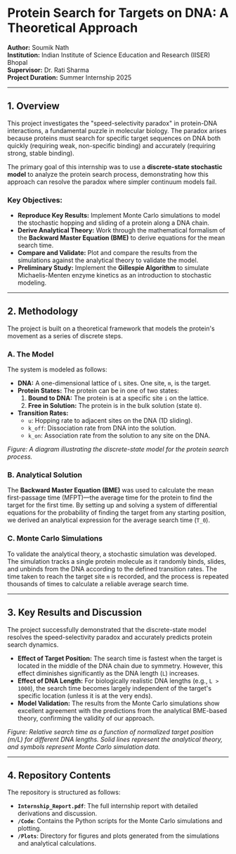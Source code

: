 # Protein Search for Targets on DNA: A Theoretical Approach

**Author:** Soumik Nath  
**Institution:** Indian Institute of Science Education and Research (IISER) Bhopal  
**Supervisor:** Dr. Rati Sharma  
**Project Duration:** Summer Internship 2025

---

## 1. Overview

This project investigates the "speed-selectivity paradox" in protein-DNA interactions, a fundamental puzzle in molecular biology. The paradox arises because proteins must search for specific target sequences on DNA both quickly (requiring weak, non-specific binding) and accurately (requiring strong, stable binding).

The primary goal of this internship was to use a **discrete-state stochastic model** to analyze the protein search process, demonstrating how this approach can resolve the paradox where simpler continuum models fail.

### Key Objectives:
* **Reproduce Key Results:** Implement Monte Carlo simulations to model the stochastic hopping and sliding of a protein along a DNA chain.
* **Derive Analytical Theory:** Work through the mathematical formalism of the **Backward Master Equation (BME)** to derive equations for the mean search time.
* **Compare and Validate:** Plot and compare the results from the simulations against the analytical theory to validate the model.
* **Preliminary Study:** Implement the **Gillespie Algorithm** to simulate Michaelis-Menten enzyme kinetics as an introduction to stochastic modeling.

---

## 2. Methodology

The project is built on a theoretical framework that models the protein's movement as a series of discrete steps.

### A. The Model

The system is modeled as follows:

* **DNA:** A one-dimensional lattice of `L` sites. One site, `m`, is the target.
* **Protein States:** The protein can be in one of two states:
    1.  **Bound to DNA:** The protein is at a specific site `i` on the lattice.
    2.  **Free in Solution:** The protein is in the bulk solution (state `0`).
* **Transition Rates:**
    * `u`: Hopping rate to adjacent sites on the DNA (1D sliding).
    * `k_off`: Dissociation rate from DNA into the solution.
    * `k_on`: Association rate from the solution to any site on the DNA.

*Figure: A diagram illustrating the discrete-state model for the protein search process.*

### B. Analytical Solution

The **Backward Master Equation (BME)** was used to calculate the mean first-passage time (MFPT)—the average time for the protein to find the target for the first time. By setting up and solving a system of differential equations for the probability of finding the target from any starting position, we derived an analytical expression for the average search time (`T_0`).

### C. Monte Carlo Simulations

To validate the analytical theory, a stochastic simulation was developed. The simulation tracks a single protein molecule as it randomly binds, slides, and unbinds from the DNA according to the defined transition rates. The time taken to reach the target site `m` is recorded, and the process is repeated thousands of times to calculate a reliable average search time.

---

## 3. Key Results and Discussion

The project successfully demonstrated that the discrete-state model resolves the speed-selectivity paradox and accurately predicts protein search dynamics.

* **Effect of Target Position:** The search time is fastest when the target is located in the middle of the DNA chain due to symmetry. However, this effect diminishes significantly as the DNA length (`L`) increases.
* **Effect of DNA Length:** For biologically realistic DNA lengths (e.g., `L > 1000`), the search time becomes largely independent of the target's specific location (unless it is at the very ends).
* **Model Validation:** The results from the Monte Carlo simulations show excellent agreement with the predictions from the analytical BME-based theory, confirming the validity of our approach.

*Figure: Relative search time as a function of normalized target position (m/L) for different DNA lengths. Solid lines represent the analytical theory, and symbols represent Monte Carlo simulation data.*

---

## 4. Repository Contents

The repository is structured as follows:

* **`Internship_Report.pdf`**: The full internship report with detailed derivations and discussion.
* **`/Code`**: Contains the Python scripts for the Monte Carlo simulations and plotting.
* **`/Plots`**: Directory for figures and plots generated from the simulations and analytical calculations.


